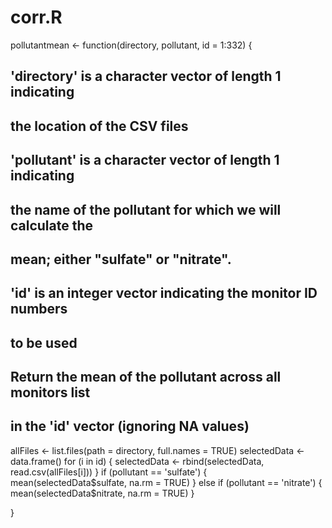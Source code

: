 # corr.R
pollutantmean <- function(directory, pollutant, id = 1:332) {
  ## 'directory' is a character vector of length 1 indicating
  ## the location of the CSV files
  
  ## 'pollutant' is a character vector of length 1 indicating
  ## the name of the pollutant for which we will calculate the
  ## mean; either "sulfate" or "nitrate".
  
  ## 'id' is an integer vector indicating the monitor ID numbers
  ## to be used
  
  ## Return the mean of the pollutant across all monitors list
  ## in the 'id' vector (ignoring NA values)
  
  allFiles <- list.files(path = directory, full.names = TRUE)
  selectedData <- data.frame()
  for (i in id) {
    selectedData <- rbind(selectedData, read.csv(allFiles[i]))
  }
  if (pollutant == 'sulfate') {
    mean(selectedData$sulfate, na.rm = TRUE)
  } else if (pollutant == 'nitrate') {
    mean(selectedData$nitrate, na.rm = TRUE)
  }
  
}
